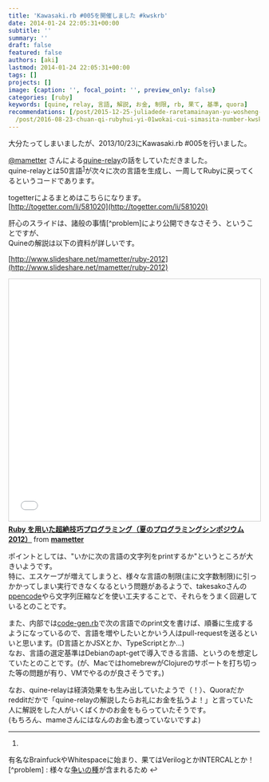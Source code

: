 ```yaml
---
title: 'Kawasaki.rb #005を開催しました #kwskrb'
date: 2014-01-24 22:05:31+00:00
subtitle: ''
summary: ''
draft: false
featured: false
authors: [aki]
lastmod: 2014-01-24 22:05:31+00:00
tags: []
projects: []
image: {caption: '', focal_point: '', preview_only: false}
categories: [ruby]
keywords: [quine, relay, 言語, 解説, お金, 制限, rb, 果て, 基準, quora]
recommendations: [/post/2015-12-25-juliadede-raretamainayan-yu-wosheng-rishang-gerufang-fa-number-juliaac/,
  /post/2016-08-23-chuan-qi-rubyhui-yi-01wokai-cui-simasita-number-kwsk01/, /post/2014-01-18-ke-xue-ji-suan-niokerujun-zhi-hua-aruihanazepythongazhao-shi-nita-yan-yu-nosieawoduo-tuteiruka/]
---
```

大分たってしまいましたが、2013/10/23にKawasaki.rb #005を行いました。

[@mametter](https://twitter.com/mametter) さんによる[quine-relay](https://github.com/mame/quine-relay)の話をしていただきました。  
quine-relayとは50言語<sup id="fnref-1648-lang"><a href="#fn-1648-lang" rel="footnote">1</a></sup>が次々に次の言語を生成し、一周してRubyに戻ってくるというコードであります。

togetterによるまとめはこちらになります。  
[http://togetter.com/li/581020](http://togetter.com/li/581020)

肝心のスライドは、諸般の事情[^problem]により公開できなさそう、ということですが、  
Quineの解説は以下の資料が詳しいです。

[http://www.slideshare.net/mametter/ruby-2012](http://www.slideshare.net/mametter/ruby-2012)

<iframe src="//www.slideshare.net/slideshow/embed_code/key/HSa6r0tKylPW2z" width="595" height="485" frameborder="0" marginwidth="0" marginheight="0" scrolling="no" style="border:1px solid #CCC; border-width:1px; margin-bottom:5px; max-width: 100%;" allowfullscreen> </iframe> <div style="margin-bottom:5px"> <strong> <a href="//www.slideshare.net/mametter/ruby-2012" title="Ruby を用いた超絶技巧プログラミング（夏のプログラミングシンポジウム 2012）" target="_blank">Ruby を用いた超絶技巧プログラミング（夏のプログラミングシンポジウム 2012）</a> </strong> from <strong><a href="//www.slideshare.net/mametter" target="_blank">mametter</a></strong> </div>

ポイントとしては、"いかに次の言語の文字列をprintするか"というところが大きいようです。  
特に、エスケープが増えてしまうと、様々な言語の制限(主に文字数制限)に引っかかってしまい実行できなくなるという問題があるようで、takesakoさんの[ppencode](http://www.namazu.org/~takesako/diary/?date=20050831)やら文字列圧縮などを使い工夫することで、それらをうまく回避しているとのことです。

また、内部では[code-gen.rb](https://github.com/mame/quine-relay/blob/master/src/code-gen.rb)で次の言語でのprint文を書けば、順番に生成するようになっているので、言語を増やしたいとかいう人はpull-requestを送るといいと思います。(D言語とかJSXとか、TypeScriptとか...)  
なお、言語の選定基準はDebianのapt-getで導入できる言語、というのを想定していたとのことです。(が、MacではhomebrewがClojureのサポートを打ち切った等の問題が有り、VMでやるのが良さそうです。)

なお、quine-relayは経済効果をも生み出していたようで（！）、Quoraだかredditだかで「quine-relayの解説したらお礼にお金を払うよ！」と言っていた人に解説をした人がいくばくかのお金をもらっていたそうです。  
(もちろん、mameさんにはなんのお金も渡っていないですよ)

  

* * *
  

1.   
有名なBrainfuckやWhitespaceに始まり、果てはVerilogとかINTERCALとか！  
[^problem] :  様々な[争いの種](http://twitter.com/mrkn/status/392974009199259648)が含まれるため ↩  


